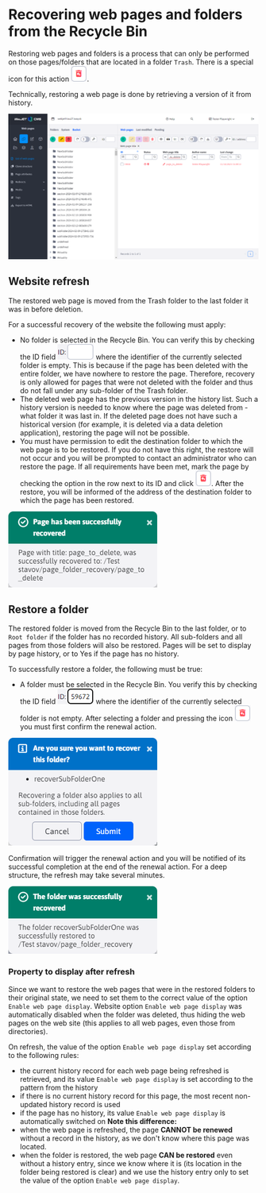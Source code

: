 # Recovering web pages and folders from the Recycle Bin

Restoring web pages and folders is a process that can only be performed on those pages/folders that are located in a folder `Trash`. There is a special icon for this action ![](recover-button.png ":no-zoom").

Technically, restoring a web page is done by retrieving a version of it from history.

![](recover.png)

## Website refresh

The restored web page is moved from the Trash folder to the last folder it was in before deletion.

For a successful recovery of the website the following must apply:
- No folder is selected in the Recycle Bin. You can verify this by checking the ID field ![](recover-folder-id-1.png ":no-zoom") where the identifier of the currently selected folder is empty. This is because if the page has been deleted with the entire folder, we have nowhere to restore the page. Therefore, recovery is only allowed for pages that were not deleted with the folder and thus do not fall under any sub-folder of the Trash folder.
- The deleted web page has the previous version in the history list. Such a history version is needed to know where the page was deleted from - what folder it was last in. If the deleted page does not have such a historical version (for example, it is deleted via a data deletion application), restoring the page will not be possible.
- You must have permission to edit the destination folder to which the web page is to be restored. If you do not have this right, the restore will not occur and you will be prompted to contact an administrator who can restore the page.
If all requirements have been met, mark the page by checking the option in the row next to its ID and click ![](recover-button.png ":no-zoom"). After the restore, you will be informed of the address of the destination folder to which the page has been restored.

![](recover-page-success.png)

## Restore a folder

The restored folder is moved from the Recycle Bin to the last folder, or to `Root folder` if the folder has no recorded history. All sub-folders and all pages from those folders will also be restored. Pages will be set to display by page history, or to Yes if the page has no history.

To successfully restore a folder, the following must be true:
- A folder must be selected in the Recycle Bin. You verify this by checking the ID field ![](recover-folder-id-2.png ":no-zoom") where the identifier of the currently selected folder is not empty.
After selecting a folder and pressing the icon ![](recover-button.png ":no-zoom") you must first confirm the renewal action.

![](recover-folder-info.png)

Confirmation will trigger the renewal action and you will be notified of its successful completion at the end of the renewal action. For a deep structure, the refresh may take several minutes.

![](recover-folder-success.png)

### Property to display after refresh

Since we want to restore the web pages that were in the restored folders to their original state, we need to set them to the correct value of the option `Enable web page display`. Website option `Enable web page display` was automatically disabled when the folder was deleted, thus hiding the web pages on the web site (this applies to all web pages, even those from directories).

On refresh, the value of the option `Enable web page display` set according to the following rules:
- the current history record for each web page being refreshed is retrieved, and its value `Enable web page display` is set according to the pattern from the history
- if there is no current history record for this page, the most recent non-updated history record is used
- if the page has no history, its value `Enable web page display` is automatically switched on
**Note this difference:**
- when the web page is refreshed, the page **CANNOT be renewed** without a record in the history, as we don't know where this page was located.
- when the folder is restored, the web page **CAN be restored** even without a history entry, since we know where it is (its location in the folder being restored is clear) and we use the history entry only to set the value of the option `Enable web page display`.
